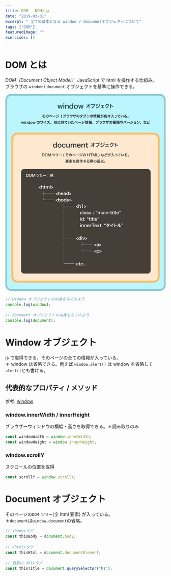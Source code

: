 ```yaml
---
title: DOM - DOMとは
date: "2019-03-01"
excerpt: " 全ての基本となる window / documentオブジェクトについて"
tags: ["DOM"]
featuredImage: ""
exercises: []
---
```


# DOM とは

_DOM（Document Object Model）_ JavaScript で html を操作する仕組み。  
ブラウザの `window` / `document` オブジェクトを基準に操作できる。

![dom](./dom.png)

```js
// window オブジェクトの中身をみてみよう
console.log(window);

// document オブジェクトの中身をみてみよう
console.log(document);
```

# Window オブジェクト

js で取得できる、そのページの全ての情報が入っている。  
＊ window は省略できる。例えば `window.alert()` は window を省略して`alert()`とも書ける。

## 代表的なプロパティ / メソッド

参考: [window](https://developer.mozilla.org/ja/docs/Web/API/Window)

### window.innerWidth / innerHeight

ブラウザーウィンドウの横幅・高さを取得できる。＊読み取りのみ

```js
const windowWidth = window.innerWidth;
const windowHeight = window.innerHeight;
```

### window.scrollY

スクロールの位置を取得

```js
const scrollY = window.scrollY;
```

# Document オブジェクト

そのページの`DOM ツリー`(全 html 要素) が入っている。  
＊`document`は`window.document`の省略。

```js
// <body>タグ
const thisBody = document.body;

// <html>タグ
const thisHtml = document.documentElement;

// 最初の <h1>タグ
const thisTitle = document.querySelector("h1");
```
